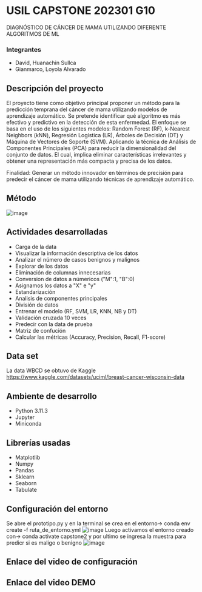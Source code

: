 # USIL CAPSTONE 202301 G10
DIAGNÓSTICO DE CÁNCER DE MAMA UTILIZANDO DIFERENTE ALGORITMOS DE ML
### Integrantes
- David, Huanachin Sullca
- Gianmarco, Loyola Alvarado

## Descripción del proyecto 
El proyecto tiene como objetivo principal proponer un método para la predicción temprana del cáncer de mama utilizando modelos de aprendizaje automático. Se pretende identificar qué algoritmo es más efectivo y predictivo en la detección de esta enfermedad. El enfoque se basa en el uso de los siguientes modelos: Random Forest (RF), k-Nearest Neighbors (kNN), Regresión Logística (LR), Árboles de Decisión (DT) y Máquina de Vectores de Soporte (SVM).
Aplicando la técnica de Análisis de Componentes Principales (PCA) para reducir la dimensionalidad del conjunto de datos. El cual, implica eliminar características irrelevantes y obtener una representación más compacta y precisa de los datos.

Finalidad: Generar  un método innovador en términos de precisión para predecir el cáncer de mama utilizando técnicas de aprendizaje automático.

## Método
![image](https://github.com/Gianmarco30/USIL_CAPSTONE202301_G10/assets/51091925/29b14054-8394-48d8-8d07-8015b2c83d4e)

## Actividades desarrolladas
- Carga de la data
- Visualizar la información descriptiva de los datos
- Analizar el número de casos benignos y malignos
- Explorar de los datos
- Eliminación de columnas innecesarias
- Conversion de datos a númericos ("M":1, "B":0)
- Asignamos los datos a "X" e "y"
- Estandarización
- Analisis de componentes principales
- División de datos
- Entrenar el modelo (RF, SVM, LR, KNN, NB y DT)
- Validación cruzada 10 veces
- Predecir con la data de prueba
- Matriz de confución
- Calcular las métricas (Accuracy, Precision, Recall, F1-score)
## Data set 
  La data WBCD se obtuvo de Kaggle 
  https://www.kaggle.com/datasets/uciml/breast-cancer-wisconsin-data 
## Ambiente de desarrollo
- Python 3.11.3
- Jupyter
- Miniconda
## Librerías usadas
- Matplotlib
- Numpy
- Pandas
- Sklearn
- Seaborn
- Tabulate
## Configuración del entorno
Se abre el prototipo.py y en la terminal se crea en el entorno-> conda env create -f ruta_de_entorno.yml
![image](https://github.com/Gianmarco30/USIL_CAPSTONE202301_G10/assets/51091925/7118fbdf-982e-4f1a-9961-f4d5c4d3aadb)
Luego activamos el entorno creado con-> conda activate capstone2
y por ultimo se ingresa la muestra para predicr si es maligo o benigno
![image](https://github.com/Gianmarco30/USIL_CAPSTONE202301_G10/assets/51091925/fe9c3c49-21fa-4a51-b699-dde78a5239f6)

## Enlace del video de configuración

## Enlace del video DEMO
